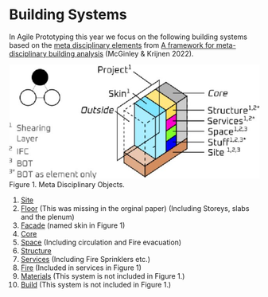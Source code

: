 # Building Systems

In Agile Prototyping this year we focus on the following building systems based on the [meta disciplinary elements] from [A framework for meta-disciplinary building analysis] (McGinley & Krijnen 2022).

![metadisiscplinary elements](/img/meta-disc-elements.jpg)
Figure 1. Meta Disciplinary Objects.

1. [Site]
2. [Floor] (This was missing in the orginal paper) (Including Storeys, slabs and the plenum)
1. [Facade] (named skin in Figure 1)
1. [Core]
2. [Space] (Including circulation and Fire evacuation)
1. [Structure]
1. [Services] (Including Fire Sprinklers etc.)
1. [Fire] (Included in services in Figure 1)
1. [Materials] (This system is not included in Figure 1.)
1. [Build] (This system is not included in Figure 1.)


[Site]: /Agile/Systems/Site
[Floor]: /Agile/Systems/Floor
[Facade]: /Agile/Systems/Facade
[Core]: /Agile/Systems/Core
[Space]: /Agile/Systems/Space
[Structure]: /Agile/Systems/Structure
[Services]: /Agile/Systems/Services
[Fire]: /Agile/Systems/Fire
[Materials]: /Agile/Systems/Materials
[Build]: /Agile/Systems/Build

[meta disciplinary elements]: /Agile/Concepts/MetaDisciplinary

[A framework for meta-disciplinary building analysis]: https://www.researchgate.net/publication/363579368_A_framework_for_meta-disciplinary_building_analysis
